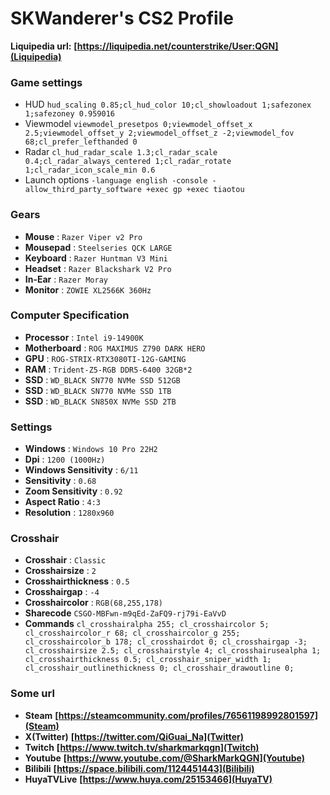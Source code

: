 # SKWanderer's CS2 Profile

**Liquipedia url:** **[https://liquipedia.net/counterstrike/User:QGN](Liquipedia)**

### Game settings

- HUD       `hud_scaling 0.85;cl_hud_color 10;cl_showloadout 1;safezonex 1;safezoney 0.959016`
- Viewmodel      `viewmodel_presetpos 0;viewmodel_offset_x 2.5;viewmodel_offset_y 2;viewmodel_offset_z -2;viewmodel_fov 68;cl_prefer_lefthanded 0`
- Radar            `cl_hud_radar_scale 1.3;cl_radar_scale 0.4;cl_radar_always_centered 1;cl_radar_rotate 1;cl_radar_icon_scale_min 0.6`
- Launch options    `-language english -console -allow_third_party_software +exec gp +exec tiaotou`

### Gears

- **Mouse** : `Razer Viper v2 Pro`
- **Mousepad** : `Steelseries QCK LARGE`
- **Keyboard** : `Razer Huntman V3 Mini`
- **Headset** : `Razer Blackshark V2 Pro`
- **In-Ear** : `Razer Moray`
- **Monitor** : `ZOWIE XL2566K 360Hz`

### Computer Specification

- **Processor** : `Intel i9-14900K`
- **Motherboard** : `ROG MAXIMUS Z790 DARK HERO`
- **GPU** : `ROG-STRIX-RTX3080TI-12G-GAMING`
- **RAM** : `Trident-Z5-RGB DDR5-6400 32GB*2`
- **SSD** : `WD_BLACK SN770 NVMe SSD 512GB`
- **SSD** : `WD_BLACK SN770 NVMe SSD 1TB`
- **SSD** : `WD_BLACK SN850X NVMe SSD 2TB`

### Settings

- **Windows** : `Windows 10 Pro 22H2`
- **Dpi** : `1200 (1000Hz)`
- **Windows Sensitivity** : `6/11`
- **Sensitivity** : `0.68`
- **Zoom Sensitivity** : `0.92`
- **Aspect Ratio** : `4:3`
- **Resolution** : `1280x960`

### Crosshair

- **Crosshair** : `Classic`
- **Crosshairsize** : `2`
- **Crosshairthickness** : `0.5`     
- **Crosshairgap** : `-4`
- **Crosshaircolor** : `RGB(68,255,178)`
- **Sharecode** `CSGO-MBFwn-m9qEd-ZaFQ9-rj79i-EaVvD`
- **Commands** `cl_crosshairalpha 255; cl_crosshaircolor 5; cl_crosshaircolor_r 68; cl_crosshaircolor_g 255; cl_crosshaircolor_b 178; cl_crosshairdot 0; cl_crosshairgap -3; cl_crosshairsize 2.5; cl_crosshairstyle 4; cl_crosshairusealpha 1; cl_crosshairthickness 0.5; cl_crosshair_sniper_width 1; cl_crosshair_outlinethickness 0; cl_crosshair_drawoutline 0;`

### Some url

- **Steam** **[https://steamcommunity.com/profiles/76561198992801597](Steam)**
- **X(Twitter)** **[https://twitter.com/QiGuai_Na](Twitter)**
- **Twitch** **[https://www.twitch.tv/sharkmarkqgn](Twitch)**
- **Youtube** **[https://www.youtube.com/@SharkMarkQGN](Youtube)**
- **Bilibili** **[https://space.bilibili.com/1124451443](Bilibili)**
- **HuyaTVLive** **[https://www.huya.com/25153466](HuyaTV)**
